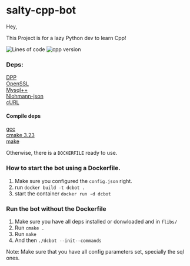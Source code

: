 # salty-cpp-bot

Hey,

This Project is for a lazy Python dev to learn Cpp!

![Lines of code](https://img.shields.io/tokei/lines/github/exersalza/salty-cpp-bot?&style=plastic&label=Lines%20of%20Code)
![cpp version](https://img.shields.io/badge/c%2B%2B%20version-20-blue?style=plastic)

### Deps:
[DPP](https://github.com/brainboxdotcc/DPP)<br>
[OpenSSL](https://github.com/openssl/openssl)<br>
[Mysql++](https://github.com/tangentsoft/mysqlpp)<br>
[Nlohmann-json](https://github.com/nlohmann/json)<br>
[cURL](https://github.com/curl/curl)<br>

#### Compile deps
[gcc](https://gcc.gnu.org/)<br>
[cmake 3.23](https://cmake.org/)<br>
[make](https://www.gnu.org/software/make/)

Otherwise, there is a `DOCKERFILE` ready to use.

### How to start the bot using a Dockerfile.
1. Make sure you configured the `config.json` right.
2. run `docker build -t dcbot .`
3. start the container `docker run -d dcbot`

### Run the bot without the Dockerfile
1. Make sure you have all deps installed or donwloaded and in `flibs/`
2. Run `cmake .`
3. Run `make`
4. And then `./dcbot --init--commands`

Note: Make sure that you have all config parameters set, specially the sql ones. 